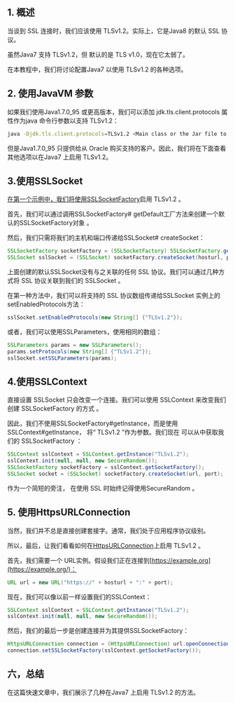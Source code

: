 ## 1. 概述

当谈到 SSL 连接时，我们应该使用 TLSv1.2。实际上，它是Java8 的默认 SSL 协议。

虽然Java7 支持 TLSv1.2，但 默认的是 TLS v1.0，现在它太弱了。

在本教程中，我们将讨论配置Java7 以使用 TLSv1.2 的各种选项。

## 2. 使用JavaVM 参数

如果我们使用Java1.7.0_95 或更高版本，我们可以添加 jdk.tls.client.protocols 属性作为java 命令行参数以支持 TLSv1.2：

```bash
java -Djdk.tls.client.protocols=TLSv1.2 <Main class or the Jar file to run>
```

但是Java1.7.0_95 只提供给从 Oracle 购买支持的客户。因此，我们将在下面查看其他选项以在Java7 上启用 TLSv1.2。

## 3.使用SSLSocket

[在第一个示例中，我们将使用SSLSocketFactory](https://www.baeldung.com/java-ssl)启用 TLSv1.2 。

首先，我们可以通过调用SSLSocketFactory# getDefault工厂方法来创建一个默认的SSLSocketFactory对象 。

然后，我们只需将我们的主机和端口传递给SSLSocket# createSocket：

```java
SSLSocketFactory socketFactory = (SSLSocketFactory) SSLSocketFactory.getDefault();
SSLSocket sslSocket = (SSLSocket) socketFactory.createSocket(hosturl, port);
```

上面创建的默认SSLSocket没有与之关联的任何 SSL 协议。我们可以通过几种方式将 SSL 协议关联到我们的 SSLSocket 。

在第一种方法中，我们可以将支持的 SSL 协议数组传递给SSLSocket 实例上的 setEnabledProtocols方法：

```java
sslSocket.setEnabledProtocols(new String[] {"TLSv1.2"});
```

或者，我们可以使用SSLParameters，使用相同的数组：

```java
SSLParameters params = new SSLParameters();
params.setProtocols(new String[] {"TLSv1.2"});
sslSocket.setSSLParameters(params);
```

## 4.使用SSLContext

直接设置 SSLSocket 只会改变一个连接。我们可以使用 SSLContext 来改变我们创建 SSLSocketFactory 的方式 。

因此，我们不使用SSLSocketFactory#getInstance，而是使用 SSLContext#getInstance， 将“ TLSv1.2 ”作为参数。我们现在 可以从中获取我们的 SSLSocketFactory ：

```java
SSLContext sslContext = SSLContext.getInstance("TLSv1.2");
sslContext.init(null, null, new SecureRandom());
SSLSocketFactory socketFactory = sslContext.getSocketFactory();
SSLSocket socket = (SSLSocket) socketFactory.createSocket(url, port);
```

作为一个简短的旁注， 在使用 SSL 时始终记得使用SecureRandom 。

## 5. 使用HttpsURLConnection

当然，我们并不总是直接创建套接字。通常，我们处于应用程序协议级别。

所以，最后，让我们看看如何在[HttpsURLConnection](https://www.baeldung.com/java-http-request)上启用 TLSv1.2 。

首先，我们需要一个 URL实例。假设我们正在连接到[https://example.org](https://example.org/)：

```java
URL url = new URL("https://" + hosturl + ":" + port);
```

现在，我们可以像以前一样设置我们的SSLContext：

```java
SSLContext sslContext = SSLContext.getInstance("TLSv1.2"); 
sslContext.init(null, null, new SecureRandom());
```

然后，我们的最后一步是创建连接并为其提供SSLSocketFactory：

```java
HttpsURLConnection connection = (HttpsURLConnection) url.openConnection();
connection.setSSLSocketFactory(sslContext.getSocketFactory());
```

## 六，总结

在这篇快速文章中，我们展示了几种在Java7 上启用 TLSv1.2 的方法。